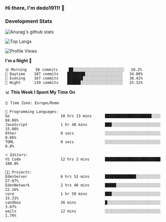### Hi there, I'm dedo1911! 👋

### Development Stats

![Anurag's github stats](https://github-readme-stats.vercel.app/api?username=dedo1911&count_private=true&show_icons=true&theme=chartreuse-dark)

![Top Langs](https://github-readme-stats.vercel.app/api/top-langs/?username=dedo1911&theme=chartreuse-dark&layout=compact)

<!--START_SECTION:waka-->
![Profile Views](http://img.shields.io/badge/Profile%20Views-52-blue)

**I'm a Night 🦉** 

```text
🌞 Morning    56 commits     ██░░░░░░░░░░░░░░░░░░░░░░░   10.2% 
🌆 Daytime    187 commits    ████████░░░░░░░░░░░░░░░░░   34.06% 
🌃 Evening    167 commits    ███████░░░░░░░░░░░░░░░░░░   30.42% 
🌙 Night      139 commits    ██████░░░░░░░░░░░░░░░░░░░   25.32%

```


📊 **This Week I Spent My Time On** 

```text
⌚︎ Time Zone: Europe/Rome

💬 Programming Languages: 
Go                       10 hrs 13 mins      █████████████████████░░░░   84.86% 
JavaScript               1 hr 48 mins        ███░░░░░░░░░░░░░░░░░░░░░░   15.08% 
Other                    0 secs              ░░░░░░░░░░░░░░░░░░░░░░░░░   0.06% 
TOML                     0 secs              ░░░░░░░░░░░░░░░░░░░░░░░░░   0.0%

🔥 Editors: 
VS Code                  12 hrs 2 mins       █████████████████████████   100.0%

🐱‍💻 Projects: 
EdenServer               6 hrs 52 mins       ██████████████░░░░░░░░░░░   57.07% 
EdenNetwork              2 hrs 40 mins       █████░░░░░░░░░░░░░░░░░░░░   22.16% 
core                     1 hr 50 mins        ███░░░░░░░░░░░░░░░░░░░░░░   15.31% 
sandbox                  26 mins             █░░░░░░░░░░░░░░░░░░░░░░░░   3.67% 
wails                    12 mins             ░░░░░░░░░░░░░░░░░░░░░░░░░   1.76%

```


<!--END_SECTION:waka-->

<!--
**dedo1911/dedo1911** is a ✨ _special_ ✨ repository because its `README.md` (this file) appears on your GitHub profile.

Here are some ideas to get you started:

- 🔭 I’m currently working on ...
- 🌱 I’m currently learning ...
- 👯 I’m looking to collaborate on ...
- 🤔 I’m looking for help with ...
- 💬 Ask me about ...
- 📫 How to reach me: ...
- 😄 Pronouns: ...
- ⚡ Fun fact: ...
-->
